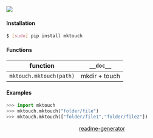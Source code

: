 <!--
https://pypi.org/project/readme-generator/
-->

[![](https://img.shields.io/pypi/pyversions/mktouch.svg?longCache=True)](https://pypi.org/project/mktouch/)

#### Installation
```bash
$ [sudo] pip install mktouch
```

#### Functions
function|`__doc__`
-|-
`mktouch.mktouch(path)` |mkdir + touch

#### Examples
```python
>>> import mktouch
>>> mktouch.mktouch("folder/file")
>>> mktouch.mktouch(["folder/file1","folder/file2"])
```

<p align="center">
    <a href="https://pypi.org/project/readme-generator/">readme-generator</a>
</p>
